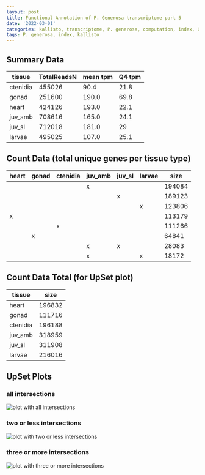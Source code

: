 ```yaml
---
layout: post
title: Functional Annotation of P. Generosa transcriptome part 5
date: '2022-03-01'
categories: kallisto, transcriptome, P. generosa, computation, index, QC, count data
tags: P. generosa, index, kallisto
---
```


## Summary Data

| tissue       | TotalReadsN | mean tpm | Q4 tpm |
|------------|-------------|----------|--------|
| ctenidia | 455026      | 90.4     | 21.8   |
|  gonad    | 251600      | 190.0     | 69.8   |
|  heart    | 424126      | 193.0     | 22.1   |
|  juv_amb  | 708616      | 165.0     | 24.1   |
|  juv_sl   | 712018      | 181.0     | 29     |
|  larvae   | 495025      | 107.0     | 25.1   |

## Count Data (total unique genes per tissue type)

 | heart | gonad | ctenidia | juv_amb | juv_sl | larvae | size   |
|-------|-------|----------|---------|--------|--------|--------|
|       |       |          | x       |        |        | 194084 |
|       |       |          |         | x      |        | 189123 |
|       |       |          |         |        | x      | 123806 |
| x     |       |          |         |        |        | 113179 |
|       |       | x        |         |        |        | 111266 |
|       | x     |          |         |        |        | 64841  |
|       |       |          | x       | x      |        | 28083  |
|       |       |          | x       |        | x      | 18172  |

## Count Data Total (for UpSet plot)

| tissue   | size   |
|----------|--------|
| heart    | 196832 |
| gonad    | 111716 |
| ctenidia | 196188 |
| juv_amb  | 318959 |
| juv_sl   | 311908 |
| larvae   | 216016 |

## UpSet Plots
### all intersections
![plot with all intersections](https://user-images.githubusercontent.com/81712104/156839450-00d305b6-08cf-42e2-83bc-18187dd94a5b.png)


### two or less intersections
![plot with two or less intersections](https://user-images.githubusercontent.com/81712104/156839346-2131f46a-061d-46e7-81a9-8df9fc53ae9b.png)

### three or more intersections
![plot with three or more intersections](https://user-images.githubusercontent.com/81712104/156839218-4b4fce73-8629-43df-84b7-07b8c0c8480b.png)

